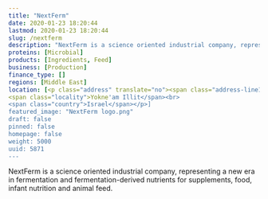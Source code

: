 ```yaml
---
title: "NextFerm"
date: 2020-01-23 18:20:44
lastmod: 2020-01-23 18:20:44
slug: /nextferm
description: "NextFerm is a science oriented industrial company, representing a new era in fermentation and fermentation-derived nutrients for supplements, food, infant nutrition and animal feed."
proteins: [Microbial]
products: [Ingredients, Feed]
business: [Production]
finance_type: []
regions: [Middle East]
location: [<p class="address" translate="no"><span class="address-line1">HaKidma Street</span><br>
<span class="locality">Yokne'am Illit</span><br>
<span class="country">Israel</span></p>]
featured_image: "NextFerm logo.png"
draft: false
pinned: false
homepage: false
weight: 5000
uuid: 5871
---
```

<p>NextFerm is a science oriented industrial company, representing a new era in fermentation and fermentation-derived nutrients for supplements, food, infant nutrition and animal feed.</p>
